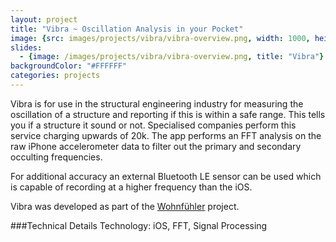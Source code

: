 ```yaml
---
layout: project
title: "Vibra ~ Oscillation Analysis in your Pocket"
image: {src: images/projects/vibra/vibra-overview.png, width: 1000, height: 659, title: "VEX Screenshots"}
slides:
  - {image: /images/projects/vibra/vibra-overview.png, title: "Vibra"}
backgroundColor: "#FFFFFF"
categories: projects
---
```


Vibra is for use in the structural engineering industry for measuring the oscillation of a structure and reporting if this is within a safe range. This tells you if a structure it sound or not. Specialised companies perform this service charging upwards of 20k. The app performs an FFT analysis on the raw iPhone accelerometer data to filter out the primary and secondary occulting frequencies.

For additional accuracy an external Bluetooth LE sensor can be used which is capable of recording at a higher frequency than the iOS.

Vibra was developed as part of the [Wohnf&uuml;hler](http://wohnfuehler.at/) project.

###Technical Details
Technology: iOS, FFT, Signal Processing
